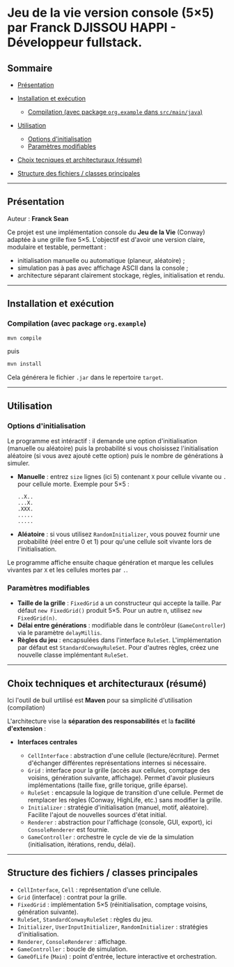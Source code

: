 # Jeu de la vie version console (5×5) par Franck DJISSOU HAPPI - Développeur fullstack.

## Sommaire

* [Présentation](#présentation)
* [Installation et exécution](#installation-et-exécution)

    * [Compilation (avec package `org.example` dans `src/main/java`)](#compilation-avec-package-orgexample)
* [Utilisation](#utilisation)

    * [Options d'initialisation](#options-dinitialisation)
    * [Paramètres modifiables](#paramètres-modifiables)
* [Choix tecniques et architecturaux (résumé)](#choix-architecturaux-résumé)
* [Structure des fichiers / classes principales](#structure-des-fichiers--classes-principales)

---

## Présentation

Auteur : **Franck Sean**

Ce projet est une implémentation console du **Jeu de la Vie** (Conway) adaptée à une grille fixe 5×5. L'objectif est d'avoir une version claire, modulaire et testable, permettant :

* initialisation manuelle ou automatique (planeur, aléatoire) ;
* simulation pas à pas avec affichage ASCII dans la console ;
* architecture séparant clairement stockage, règles, initialisation et rendu.

---

## Installation et exécution

### Compilation (avec package `org.example`)

```bash
mvn compile
```
puis

```bash
mvn install
```
Cela générera le fichier `.jar` dans le repertoire `target`.


---

## Utilisation

### Options d'initialisation

Le programme est intéractif : il demande une option d'initialisation (manuelle ou aléatoire) puis la probabilité si vous choisissez l'initialisation aléatoire (si vous avez ajouté cette option) puis le nombre de générations à simuler.
* **Manuelle** : entrez `size` lignes (ici 5) contenant `X` pour cellule vivante ou `.` pour cellule morte. Exemple pour 5×5 :

  ```
  ..X..
  ...X.
  .XXX.
  .....
  .....
  ```
* **Aléatoire** : si vous utilisez `RandomInitializer`, vous pouvez fournir une probabilité (réel entre 0 et 1) pour qu'une cellule soit vivante lors de l'initialisation.

Le programme affiche ensuite chaque génération et marque les cellules vivantes par `X` et les cellules mortes par `.`.

### Paramètres modifiables

* **Taille de la grille** : `FixedGrid` a un constructeur qui accepte la taille. Par défaut `new FixedGrid()` produit 5×5. Pour un autre n, utilisez `new FixedGrid(n)`.
* **Délai entre générations** : modifiable dans le contrôleur (`GameController`) via le paramètre `delayMillis`.
* **Règles du jeu** : encapsulées dans l'interface `RuleSet`. L'implémentation par défaut est `StandardConwayRuleSet`. Pour d'autres règles, créez une nouvelle classe implémentant `RuleSet`.

---

## Choix techniques et architecturaux (résumé)

Ici l'outil de buil urtilisé est **Maven** pour sa simplicité d'utilisation (compilation)

L'architecture vise la **séparation des responsabilités** et la **facilité d'extension** :

* **Interfaces centrales**

    * `CellInterface` : abstraction d'une cellule (lecture/écriture). Permet d'échanger différentes représentations internes si nécessaire.
    * `Grid` : interface pour la grille (accès aux cellules, comptage des voisins, génération suivante, affichage). Permet d'avoir plusieurs implémentations (taille fixe, grille torique, grille éparse).
    * `RuleSet` : encapsule la logique de transition d'une cellule. Permet de remplacer les règles (Conway, HighLife, etc.) sans modifier la grille.
    * `Initializer` : stratégie d'initialisation (manuel, motif, aléatoire). Facilite l'ajout de nouvelles sources d'état initial.
    * `Renderer` : abstraction pour l'affichage (console, GUI, export), ici `ConsoleRenderer` est fournie.
    * `GameController` : orchestre le cycle de vie de la simulation (initialisation, itérations, rendu, délai).
---

## Structure des fichiers / classes principales

* `CellInterface`, `Cell` : représentation d'une cellule.
* `Grid` (interface) : contrat pour la grille.
* `FixedGrid` : implémentation 5×5 (réinitialisation, comptage voisins, génération suivante).
* `RuleSet`, `StandardConwayRuleSet` : règles du jeu.
* `Initializer`, `UserInputInitializer`, `RandomInitializer` : stratégies d'initialisation.
* `Renderer`, `ConsoleRenderer` : affichage.
* `GameController` : boucle de simulation.
* `GameOfLife` (`Main`) : point d'entrée, lecture interactive et orchestration.

